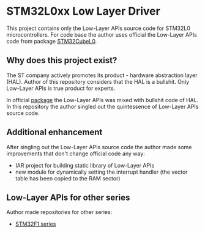 # STM32L0xx Low Layer Driver

This project contains only the Low-Layer APIs source code for STM32L0 microcontrollers.
For code base the author uses official the Low-Layer APIs code from package [STM32CubeL0][1].

## Why does this project exist?

The ST company actively promotes its product - hardware abstraction layer (HAL).
Author of this repository considers that the HAL is a bullshit. Only Low-Layer APIs
is true product for experts.

In official [package][1] the Low-Layer APIs was mixed with bullshit code of HAL.
In this repository the author singled out the quintessence of Low-Layer APIs source code.

## Additional enhancement

After singling out the Low-Layer APIs source code the author made some improvements that
don't change official code any way:

-   IAR project for building static library of Low-Layer APIs
-   new module for dynamically setting the interrupt handler (the vector table has been copied to the RAM sector)

## Low-Layer APIs for other series

Author made repositories for other series:

-   [STM32F1 series][2]

[1]:  //st.com/content/st_com/en/products/embedded-software/mcus-embedded-software/stm32-embedded-software/stm32cube-mcu-packages/stm32cubel0.html   "STM32CubeL0"
[2]:  //github.com/vitkorob/stm32f1xx-ll-driver/
